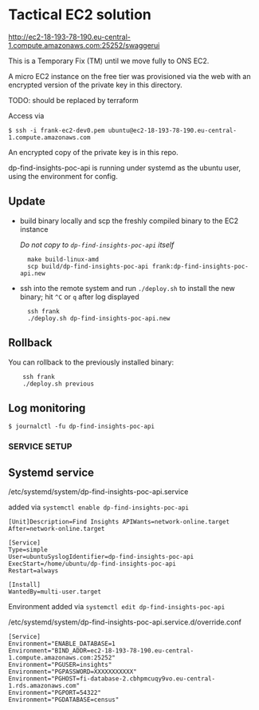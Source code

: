 # Tactical EC2 solution 

http://ec2-18-193-78-190.eu-central-1.compute.amazonaws.com:25252/swaggerui

This is a Temporary Fix (TM) until we move fully to ONS EC2.

A micro EC2 instance on the free tier was provisioned via the web with an
encrypted version of the private key in this directory.

TODO: should be replaced by terraform

Access via

```
$ ssh -i frank-ec2-dev0.pem ubuntu@ec2-18-193-78-190.eu-central-1.compute.amazonaws.com
```

An encrypted copy of the private key is in this repo.

dp-find-insights-poc-api is running under systemd as the ubuntu user, using the
environment for config.

## Update

* build binary locally and scp the freshly compiled binary to the EC2 instance

    *Do not copy to `dp-find-insights-poc-api` itself*

        make build-linux-amd
        scp build/dp-find-insights-poc-api frank:dp-find-insights-poc-api.new

* ssh into the remote system and run `./deploy.sh` to install the new binary; hit `^C`  or `q` after log displayed

        ssh frank
        ./deploy.sh dp-find-insights-poc-api.new

## Rollback

You can rollback to the previously installed binary:

        ssh frank
        ./deploy.sh previous

## Log monitoring

```
$ journalctl -fu dp-find-insights-poc-api
```

### SERVICE SETUP

## Systemd service

/etc/systemd/system/dp-find-insights-poc-api.service

added via `systemctl enable dp-find-insights-poc-api`

```
[Unit]Description=Find Insights APIWants=network-online.target
After=network-online.target

[Service]
Type=simple
User=ubuntuSyslogIdentifier=dp-find-insights-poc-api
ExecStart=/home/ubuntu/dp-find-insights-poc-api
Restart=always

[Install]
WantedBy=multi-user.target
```

Environment added via `systemctl edit dp-find-insights-poc-api`

/etc/systemd/system/dp-find-insights-poc-api.service.d/override.conf

```
[Service]
Environment="ENABLE_DATABASE=1
Environment="BIND_ADDR=ec2-18-193-78-190.eu-central-1.compute.amazonaws.com:25252"
Environment="PGUSER=insights"
Environment="PGPASSWORD=XXXXXXXXXXX"
Environment="PGHOST=fi-database-2.cbhpmcuqy9vo.eu-central-1.rds.amazonaws.com"
Environment="PGPORT=54322"
Environment="PGDATABASE=census"
```

